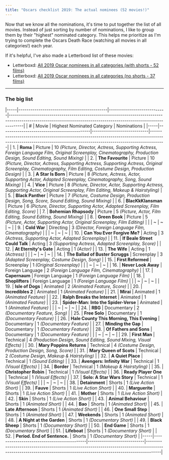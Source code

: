 ```yaml
---
title: "Oscars checklist 2019: The actual nominees (52 movies!)"
---
```


Now that we know all the nominations, it's time to put together the list of all movies. Instead of just sorting by number of nominations, I like to group them by their "highest" nominated category. This helps me prioritize as I'm trying to complete the Oscars Death Race (watching all movies in all categories!) each year.

If it's helpful, I've also made a Letterboxd list of these movies:

- Letterboxd: [All 2019 Oscar nominees in all categories (with shorts - 52 films)](https://letterboxd.com/rkudeshi/list/all-2019-oscar-nominees-in-all-categories-1/)
- Letterboxd: [All 2019 Oscar nominees in all categories (no shorts - 37 films)](https://letterboxd.com/rkudeshi/list/all-2019-oscar-nominees-in-all-categories/)


---

### The big list

|-----|--------------------------------------------|----------------------------|-------------------------------------------------------------------------------------------------------------------------------------------------------------------|
|  #  |                   Movie                    | Highest Nominated Category |                                                                            Nominations                                                                            |
|-----|--------------------------------------------|----------------------------|-------------------------------------------------------------------------------------------------------------------------------------------------------------------|
|  1. | **Roma**                                   | Picture                    | 10 *(Picture, Director, Actress, Supporting Actress, Foreign Language Film, Original Screenplay, Cinematography, Production Design, Sound Editing, Sound Mixing)* |
|  2. | **The Favourite**                          | Picture                    | 10 *(Picture, Director, Actress, Supporting Actress, Supporting Actress, Original Screenplay, Cinematography, Film Editing, Costume Design, Production Design)*   |
|  3. | **A Star Is Born**                         | Picture                    | 8 *(Picture, Actress, Actor, Supporting Actor, Adapted Screenplay, Cinematography, Song, Sound Mixing)*                                                           |
|  4. | **Vice**                                   | Picture                    | 8 *(Picture, Director, Actor, Supporting Actress, Supporting Actor, Original Screenplay, Film Editing, Makeup & Hairstyling)*                                     |
|  5. | **Black Panther**                          | Picture                    | 7 *(Picture, Costume Design, Production Design, Song, Score, Sound Editing, Sound Mixing)*                                                                        |
|  6. | **BlacKkKlansman**                         | Picture                    | 6 *(Picture, Director, Supporting Actor, Adapted Screenplay, Film Editing, Score)*                                                                                |
|  7. | **Bohemian Rhapsody**                      | Picture                    | 5 *(Picture, Actor, Film Editing, Sound Editing, Sound Mixing)*                                                                                                   |
|  8. | **Green Book**                             | Picture                    | 5 *(Picture, Actor, Supporting Actor, Original Screenplay, Film Editing)*                                                                                         |
|     | ~                                          | ~                          | ~                                                                                                                                                                 |
|  9. | **Cold War**                               | Directing                  | 3 *(Director, Foreign Language Film, Cinematography)*                                                                                                             |
|     | ~                                          | ~                          | ~                                                                                                                                                                 |
| 10. | **Can You Ever Forgive Me?**               | Acting                     | 3 *(Actress, Supporting Actor, Adapted Screenplay)*                                                                                                               |
| 11. | **If Beale Street Could Talk**             | Acting                     | 3 *(Supporting Actress, Adapted Screenplay, Score)*                                                                                                               |
| 12. | **At Eternity's Gate**                     | Acting                     | 1 *(Actor)*                                                                                                                                                       |
| 13. | **The Wife**                               | Acting                     | 1 *(Actress)*                                                                                                                                                     |
|     | ~                                          | ~                          | ~                                                                                                                                                                 |
| 14. | **The Ballad of Buster Scruggs**           | Screenplay                 | 3 *(Adapted Screenplay, Costume Design, Song)*                                                                                                                    |
| 15. | **First Reformed**                         | Screenplay                 | 1 *(Original Screenplay)*                                                                                                                                         |
|     | ~                                          | ~                          | ~                                                                                                                                                                 |
| 16. | **Never Look Away**                        | Foreign Language           | 2 *(Foreign Language Film, Cinematography)*                                                                                                                       |
| 17. | **Capernaum**                              | Foreign Language           | 1 *(Foreign Language Film)*                                                                                                                                       |
| 18. | **Shoplifters**                            | Foreign Language           | 1 *(Foreign Language Film)*                                                                                                                                       |
|     | ~                                          | ~                          | ~                                                                                                                                                                 |
| 19. | **Isle of Dogs**                           | Animated                   | 2 *(Animated Feature, Score)*                                                                                                                                     |
| 20. | **Incredibles 2**                          | Animated                   | 1 *(Animated Feature)*                                                                                                                                            |
| 21. | **Mirai**                                  | Animated                   | 1 *(Animated Feature)*                                                                                                                                            |
| 22. | **Ralph Breaks the Internet**              | Animated                   | 1 *(Animated Feature)*                                                                                                                                            |
| 23. | **Spider-Man: Into the Spider-Verse**      | Animated                   | 1 *(Animated Feature)*                                                                                                                                            |
|     | ~                                          | ~                          | ~                                                                                                                                                                 |
| 24. | **RBG**                                    | Documentary                | 2 *(Documentary Feature, Song)*                                                                                                                                   |
| 25. | **Free Solo**                              | Documentary                | 1 *(Documentary Feature)*                                                                                                                                         |
| 26. | **Hale County This Morning, This Evening** | Documentary                | 1 *(Documentary Feature)*                                                                                                                                         |
| 27. | **Minding the Gap**                        | Documentary                | 1 *(Documentary Feature)*                                                                                                                                         |
| 28. | **Of Fathers and Sons**                    | Documentary                | 1 *(Documentary Feature)*                                                                                                                                         |
|     | ~                                          | ~                          | ~                                                                                                                                                                 |
| 29. | **First Man**                              | Technical                  | 4 *(Production Design, Sound Editing, Sound Mixing, Visual Effects)*                                                                                              |
| 30. | **Mary Poppins Returns**                   | Technical                  | 4 *(Costume Design, Production Design, Song, Score)*                                                                                                              |
| 31. | **Mary Queen of Scots**                    | Technical                  | 2 *(Costume Design, Makeup & Hairstyling)*                                                                                                                        |
| 32. | **A Quiet Place**                          | Technical                  | 1 *(Sound Editing)*                                                                                                                                               |
| 33. | **Avengers: Infinity War**                 | Technical                  | 1 *(Visual Effects)*                                                                                                                                              |
| 34. | **Border**                                 | Technical                  | 1 *(Makeup & Hairstyling)*                                                                                                                                        |
| 35. | **Christopher Robin**                      | Technical                  | 1 *(Visual Effects)*                                                                                                                                              |
| 36. | **Ready Player One**                       | Technical                  | 1 *(Visual Effects)*                                                                                                                                              |
| 37. | **Solo: A Star Wars Story**                | Technical                  | 1 *(Visual Effects)*                                                                                                                                              |
|     | ~                                          | ~                          | ~                                                                                                                                                                 |
| 38. | **Detainment**                             | Shorts                     | 1 *(Live Action Short)*                                                                                                                                           |
| 39. | **Fauve**                                  | Shorts                     | 1 *(Live Action Short)*                                                                                                                                           |
| 40. | **Marguerite**                             | Shorts                     | 1 *(Live Action Short)*                                                                                                                                           |
| 41. | **Mother**                                 | Shorts                     | 1 *(Live Action Short)*                                                                                                                                           |
| 42. | **Skin**                                   | Shorts                     | 1 *(Live Action Short)*                                                                                                                                           |
| 43. | **Animal Behaviour**                       | Shorts                     | 1 *(Animated Short)*                                                                                                                                              |
| 44. | **Bao**                                    | Shorts                     | 1 *(Animated Short)*                                                                                                                                              |
| 45. | **Late Afternoon**                         | Shorts                     | 1 *(Animated Short)*                                                                                                                                              |
| 46. | **One Small Step**                         | Shorts                     | 1 *(Animated Short)*                                                                                                                                              |
| 47. | **Weekends**                               | Shorts                     | 1 *(Animated Short)*                                                                                                                                              |
| 48. | **A Night at the Garden**                  | Shorts                     | 1 *(Documentary Short)*                                                                                                                                           |
| 49. | **Black Sheep**                            | Shorts                     | 1 *(Documentary Short)*                                                                                                                                           |
| 50. | **End Game**                               | Shorts                     | 1 *(Documentary Short)*                                                                                                                                           |
| 51. | **Lifeboat**                               | Shorts                     | 1 *(Documentary Short)*                                                                                                                                           |
| 52. | **Period. End of Sentence.**               | Shorts                     | 1 *(Documentary Short)*                                                                                                                                           |
|-----|--------------------------------------------|----------------------------|-------------------------------------------------------------------------------------------------------------------------------------------------------------------|
